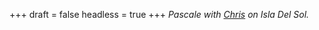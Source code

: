 
+++
draft = false
headless = true
+++
_Pascale with [Chris](/blog/reunion-with-chris-from-mexico) on Isla Del Sol._
